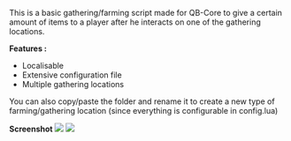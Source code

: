 This is a basic gathering/farming script made for QB-Core to give a certain amount of items to a player after he interacts on one of the gathering locations.

**Features :** 
- Localisable
- Extensive configuration file
- Multiple gathering locations

You can also copy/paste the folder and rename it to create a new type of farming/gathering location (since everything is configurable in config.lua)

**Screenshot**
![](https://i.imgur.com/z0y6pW8.png)
![](https://i.imgur.com/zBtG8d7.png)